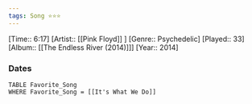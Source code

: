 ```yaml
---
tags: Song ⭐⭐⭐ 
---
```

[Time:: 6:17]
[Artist:: [[Pink Floyd]] ]
[Genre:: Psychedelic]
[Played:: 33]
[Album:: [[The Endless River (2014)]]]
[Year:: 2014]
### Dates
````dataview
TABLE Favorite_Song
WHERE Favorite_Song = [[It's What We Do]]
````